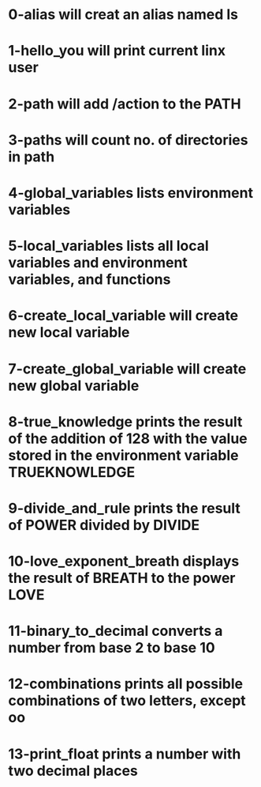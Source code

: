 # 0-alias will creat an alias named ls
# 1-hello_you will print current linx user
# 2-path will add /action to the PATH
# 3-paths will count no. of directories in path
# 4-global_variables lists environment variables
# 5-local_variables lists all local variables and environment variables, and functions
# 6-create_local_variable will create new local variable
# 7-create_global_variable will create new global variable
# 8-true_knowledge prints the result of the addition of 128 with the value stored in the environment variable TRUEKNOWLEDGE
# 9-divide_and_rule prints the result of POWER divided by DIVIDE
# 10-love_exponent_breath displays the result of BREATH to the power LOVE
# 11-binary_to_decimal converts a number from base 2 to base 10
# 12-combinations prints all possible combinations of two letters, except oo
# 13-print_float prints a number with two decimal places
